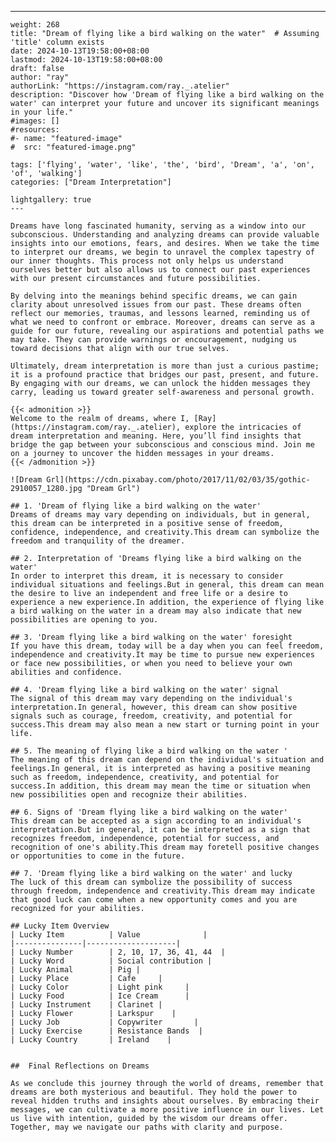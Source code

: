 ---
    weight: 268
    title: "Dream of flying like a bird walking on the water"  # Assuming 'title' column exists
    date: 2024-10-13T19:58:00+08:00
    lastmod: 2024-10-13T19:58:00+08:00
    draft: false
    author: "ray"
    authorLink: "https://instagram.com/ray._.atelier"
    description: "Discover how 'Dream of flying like a bird walking on the water' can interpret your future and uncover its significant meanings in your life."
    #images: []
    #resources:
    #- name: "featured-image"
    #  src: "featured-image.png"
    
    tags: ['flying', 'water', 'like', 'the', 'bird', 'Dream', 'a', 'on', 'of', 'walking']
    categories: ["Dream Interpretation"]
    
    lightgallery: true
    ---
    
    Dreams have long fascinated humanity, serving as a window into our subconscious. Understanding and analyzing dreams can provide valuable insights into our emotions, fears, and desires. When we take the time to interpret our dreams, we begin to unravel the complex tapestry of our inner thoughts. This process not only helps us understand ourselves better but also allows us to connect our past experiences with our present circumstances and future possibilities.
    
    By delving into the meanings behind specific dreams, we can gain clarity about unresolved issues from our past. These dreams often reflect our memories, traumas, and lessons learned, reminding us of what we need to confront or embrace. Moreover, dreams can serve as a guide for our future, revealing our aspirations and potential paths we may take. They can provide warnings or encouragement, nudging us toward decisions that align with our true selves.
    
    Ultimately, dream interpretation is more than just a curious pastime; it is a profound practice that bridges our past, present, and future. By engaging with our dreams, we can unlock the hidden messages they carry, leading us toward greater self-awareness and personal growth.
    
    {{< admonition >}}
    Welcome to the realm of dreams, where I, [Ray](https://instagram.com/ray._.atelier), explore the intricacies of dream interpretation and meaning. Here, you’ll find insights that bridge the gap between your subconscious and conscious mind. Join me on a journey to uncover the hidden messages in your dreams.
    {{< /admonition >}}
    
    ![Dream Grl](https://cdn.pixabay.com/photo/2017/11/02/03/35/gothic-2910057_1280.jpg "Dream Grl")
    
    ## 1. 'Dream of flying like a bird walking on the water'
    Dreams of dreams may vary depending on individuals, but in general, this dream can be interpreted in a positive sense of freedom, confidence, independence, and creativity.This dream can symbolize the freedom and tranquility of the dreamer.
    
    ## 2. Interpretation of 'Dreams flying like a bird walking on the water'
    In order to interpret this dream, it is necessary to consider individual situations and feelings.But in general, this dream can mean the desire to live an independent and free life or a desire to experience a new experience.In addition, the experience of flying like a bird walking on the water in a dream may also indicate that new possibilities are opening to you.
    
    ## 3. 'Dream flying like a bird walking on the water' foresight
    If you have this dream, today will be a day when you can feel freedom, independence and creativity.It may be time to pursue new experiences or face new possibilities, or when you need to believe your own abilities and confidence.
    
    ## 4. 'Dream flying like a bird walking on the water' signal
    The signal of this dream may vary depending on the individual's interpretation.In general, however, this dream can show positive signals such as courage, freedom, creativity, and potential for success.This dream may also mean a new start or turning point in your life.
    
    ## 5. The meaning of flying like a bird walking on the water '
    The meaning of this dream can depend on the individual's situation and feelings.In general, it is interpreted as having a positive meaning such as freedom, independence, creativity, and potential for success.In addition, this dream may mean the time or situation when new possibilities open and recognize their abilities.
    
    ## 6. Signs of 'Dream flying like a bird walking on the water'
    This dream can be accepted as a sign according to an individual's interpretation.But in general, it can be interpreted as a sign that recognizes freedom, independence, potential for success, and recognition of one's ability.This dream may foretell positive changes or opportunities to come in the future.
    
    ## 7. 'Dream flying like a bird walking on the water' and lucky
    The luck of this dream can symbolize the possibility of success through freedom, independence and creativity.This dream may indicate that good luck can come when a new opportunity comes and you are recognized for your abilities.
    
    ## Lucky Item Overview
    | Lucky Item          | Value              |
    |---------------|--------------------|
    | Lucky Number        | 2, 10, 17, 36, 41, 44  |
    | Lucky Word          | Social contribution |
    | Lucky Animal        | Pig |
    | Lucky Place         | Cafe     |
    | Lucky Color         | Light pink     |
    | Lucky Food          | Ice Cream      |
    | Lucky Instrument    | Clarinet |
    | Lucky Flower        | Larkspur    |
    | Lucky Job           | Copywriter       |
    | Lucky Exercise      | Resistance Bands  |
    | Lucky Country       | Ireland    |
    
    
    ##  Final Reflections on Dreams
    
    As we conclude this journey through the world of dreams, remember that dreams are both mysterious and beautiful. They hold the power to reveal hidden truths and insights about ourselves. By embracing their messages, we can cultivate a more positive influence in our lives. Let us live with intention, guided by the wisdom our dreams offer. Together, may we navigate our paths with clarity and purpose.
    
